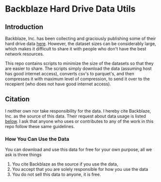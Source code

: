 # Backblaze Hard Drive Data Utils

## Introduction

Backblaze, Inc. has been collecting and graciously publishing some of their hard drive data [here](https://www.backblaze.com/b2/hard-drive-test-data.html). However, the dataset sizes can be considerably large, which makes it difficult to share it with people who don't have the best network resources.

This repo contains scripts to minimize the size of the datasets so that they are easier to share. The scripts simply download the data (assuming host has good internet access), converts csv's to parquet's, and then compresses it with maximum level of compression, to send it over to the recepient (who does not have good internet access).


## Citation

I neither own nor take responsibility for the data. I hereby cite Backblaze, Inc. as the source of this data. Their request about data usage is listed [below](#how-you-can-use-the-data). I ask that anyone who uses or contributes to any of the work in this repo follow these same guidelines.

### How You Can Use the Data

You can download and use this data for free for your own purpose, all we ask is three things

1. You cite Backblaze as the source if you use the data,
2. You accept that you are solely responsible for how you use the data
3. You do not sell this data to anyone, it is free.
